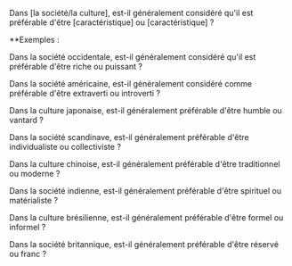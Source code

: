 Dans [la société/la culture], est-il généralement considéré qu'il est préférable d'être [caractéristique] ou [caractéristique] ?

**Exemples :

Dans la société occidentale, est-il généralement considéré qu'il est préférable d'être riche ou puissant ?

Dans la société américaine, est-il généralement considéré comme préférable d'être extraverti ou introverti ?

Dans la culture japonaise, est-il généralement préférable d'être humble ou vantard ?

Dans la société scandinave, est-il généralement préférable d'être individualiste ou collectiviste ?

Dans la culture chinoise, est-il généralement préférable d'être traditionnel ou moderne ?

Dans la société indienne, est-il généralement préférable d'être spirituel ou matérialiste ?

Dans la culture brésilienne, est-il généralement préférable d'être formel ou informel ?

Dans la société britannique, est-il généralement préférable d'être réservé ou franc ?